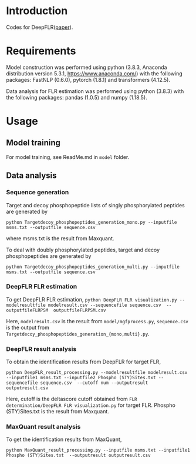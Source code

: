 # Introduction
Codes for DeepFLR([paper]()).
# Requirements
Model construction was performed using python (3.8.3, Anaconda distribution version 5.3.1, https://www.anaconda.com/) with the following packages: FastNLP (0.6.0), pytorch (1.8.1) and transformers (4.12.5). 

Data analysis for FLR estimation was performed using python (3.8.3) with the following packages: pandas (1.0.5) and numpy (1.18.5). 
# Usage
## Model training
For model training, see ReadMe.md in `model` folder.

## Data analysis
### Sequence generation
Target and decoy phosphopeptide lists of singly phosphorylated peptides are generated by 

`python Targetdecoy_phosphopeptides_generation_mono.py --inputfile msms.txt --outputfile sequence.csv` 

where msms.txt is the result from Maxquant.

To deal with doubly phosphorylated peptides, target and decoy phosphopeptides are generated by  

`python Targetdecoy_phosphopeptides_generation_multi.py --inputfile msms.txt --outputfile sequence.csv`

### DeepFLR FLR estimation

To get DeepFLR FLR estimation,
`python DeepFLR FLR visualization.py --modelresultfile modelresult.csv --sequencefile sequence.csv  --outputfileFLRPSM  outputfileFLRPSM.csv`

Here, `modelresult.csv` is the result from `model/mgfprocess.py`, `sequence.csv` is the output from `Targetdecoy_phosphopeptides_generation_{mono,multi}.py`.

### DeepFLR result analysis
To obtain the identification results from DeepFLR for target FLR,

`python DeepFLR_result_processing.py --modelresultfile modelresult.csv --inputfile1 msms.txt --inputfile2 Phospho (STY)Sites.txt --sequencefile sequence.csv  --cutoff num --outputresult outputresult.csv`

Here, cutoff is the deltascore cutoff obtained from `FLR determination/DeepFLR FLR visualization.py` for target FLR. Phospho (STY)Sites.txt is the result from Maxquant.

### MaxQuant result analysis
To get the identification results from MaxQuant,

`python MaxQuant_result_processing.py --inputfile msms.txt --inputfile1 Phospho (STY)Sites.txt  --outputresult outputresult.csv`
